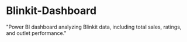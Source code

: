# Blinkit-Dashboard
  "Power BI dashboard analyzing Blinkit data, including total sales, ratings, and outlet performance."
